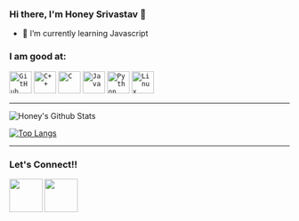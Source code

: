 ### Hi there, I'm Honey Srivastav 👋

- 🌱 I’m currently learning Javascript

### I am good at:
<code><img width="40px" src="https://img.icons8.com/fluent/2x/github.png" title="GitHub"/></code>
<code><img width="40px" src="https://img.icons8.com/color/2x/c-plus-plus-logo.png" title="C++"/></code>
<code><img width="40px" src="https://img.icons8.com/color/2x/c-programming.png" title="C"/></code>
<code><img width="40px" src="https://img.icons8.com/color/2x/java-coffee-cup-logo.png" title="Java"/></code>
<code><img width="40px" src="https://lh3.googleusercontent.com/proxy/YzY482fHtsxa2JvbQlPe57MPZ19UuK97m0w2FybtlhLF-TXfUBZSXaAdz2Z8OqStMzcjBRYmPLMD1Lw82K6JUY2p3oI" title="Python"/></code>
<code><img width="40px" src="https://img.icons8.com/color/2x/linux.png" title="Linux"/></code>

-------------------

![Honey's Github Stats](https://github-readme-stats.vercel.app/api?username=Honey20&theme=merko&show_icons=true)

[![Top Langs](https://github-readme-stats.vercel.app/api/top-langs/?username=Honey20&theme=merko&layout=compact)](https://github.com/Honey20/github-readme-stats)

--------------------
### Let's Connect!!
<a href="https://www.linkedin.com/in/honey-srivastav208/">
	<img align="left" width="60px" src="https://img.icons8.com/plasticine/2x/linkedin.png" />
</a>
<a href = "mailto: srivastav.honey20@gmail.com">
	<img align="left" width="60px" src="https://img.icons8.com/plasticine/2x/gmail.png" />
</a>
<br>
